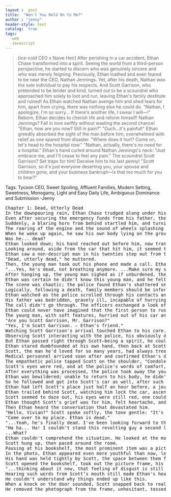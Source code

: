 ```yaml
---
layout :  post
title:  "Won't You Hold On to Me?"
author : "jenny"
header-style: text
catalog:  true
tags:
  -web
  -Javascript
---
```

>[Ice-cold CEO x Naive Heir]
After perishing in a car accident, Ethan Chase transformed into a spirit. Seeing the world from a third-person perspective, he started to discern who was genuinely sincere and who was merely feigning.
Previously, Ethan loathed and even feared to be near the CEO, Nathan Jennings. Yet, after his death, Nathan was the sole individual to pay his respects.
And Scott Garrison, who pretended to be tender and kind, turned out to be a scoundrel who approached him solely to loot and run, leaving Ethan's family destitute and ruined!
As Ethan watched Nathan avenge him and shed tears for him, apart from crying, there was nothing else he could do.
"Nathan, I apologize, I'm so sorry... If there's another life, I swear I will—!"
Reborn, Ethan decides to cherish life and reform himself!
Nathan Jennings? Fall in love swiftly without wasting the second chance!
"Ethan, how are you now? Still in pain?"
"Ouch...it's painful!" Ethan greedily absorbed the sight of the man before him, overwhelmed with relief as one spared from disaster.
"Where does it hurt? Come on, let's head to the hospital now."
"Nathan, actually, there's no need for a hospital." Ethan's hand curled around Nathan Jennings's neck: "Just embrace me, and I'll cease to feel any pain."
The scoundrel Scott Garrison? Set traps for him! Deceive him to his last penny!
"Scott Garrison, so it's just everyone deserting you, your spouse and children gone, and your business bankrupt—is that too much for you to bear?"

Tags: Tycoon CEO, Sweet Spoiling, Affluent Families, Modern Setting, Sweetness, Monogamy, Light and Easy Daily Life, Ambiguous Dominance and Submission  -Jenny

<pre>
Chapter 1: Dead, Utterly Dead
In the downpouring rain, Ethan Chase trudged along under his umbrella, with each step sinking slightly into the saturated road.
Even after securing the emergency funds from his father, there was still a sense of disorientation and loss haunting him.
Suddenly, a blaring horn from behind startled him, and turning instinctively, he was met with the blinding glare of headlights, and a vehicle charging straight toward him.
The roaring of the engine and the sound of wheels splashing through puddles on the ground became strikingly clear. Ethan's pupils constricted; he had no time to even utter a sound before consciousness slipped away.
When he woke up again, he saw his own body lying on the ground.
Was he... dead?
Ethan looked down; his hand reached out before him, now transparent and faintly glowing in the darkness. His body felt ethereal, almost weightless, and cold.
Looking around, aside from the car that hit him, it seemed that a black Maybach was also involved in the accident.
Ethan saw a non-descript man in his twenties step out from the car that hit him. The man looked haggard and, obviously unable to see Ethan standing there, walked over to his body, bent down for a closer look, and then nodded to himself.
"Dead, utterly dead," he muttered.
Then, the young man took out his phone and made a call. Ethan neared the young man, overhearing him clearly.
"...Yes, he's dead, not breathing anymore. ...Make sure my sister gets the money you promised her. ...Don't worry; I'll admit it was my doing."
After hanging up, the young man sighed as if unburdened, then dialed another number: "Hello, 110? I've hit someone on XX Street. Yes, it was me who hit him."
Ethan was certain he didn't know this young man, and he felt an inexplicable confusion. Soon after, the police arrived at the scene, cordoning off the area, and questioning followed.
The scene was chaotic; the police found Ethan's shattered smartphone on his person: "The deceased is Ethan Chase, male, twenty-three years old..."
Logically, following a death, family members should be informed, right?
Ethan watched as the police scrolled through his contacts and found his father’s number. He sighed in resignation.
His father was bedridden, gravely ill, incapable of hurrying over, or even managing a phone call.
The call didn't go through. The officers exchanged a look of helplessness, then dialed another number: "Hello, is this Mr. Garrison? Do you know Ethan Chase? He’s been in an accident on XX Street, and we were wondering if you could come..."
Ethan could never have imagined that the first person to rush to his side after his death would be the man he loved the most—Scott Garrison.
The young man, with soft features, hurried out of his car and upon acknowledging the body on the ground, closed his eyes briefly, an expression of sorrow crossing his face.
"Are you Scott Garrison, Mr. Garrison?"
"Yes, I'm Scott Garrison. — Ethan's friend."
Watching Scott Garrison's arrival touched Ethan to his core. At a time when his own household was collapsing, the only person who remembered and cared for him was Scott.
Observing Scott interacting with the police, his obviously distraught and distracted appearance, Ethan instinctively lunged toward him, yearning for an embrace.
But Ethan passed right through Scott—being a spirit, he couldn't touch anything, and his attempt was in vain.
Ethan stared dumbfounded at his own hand, then back at Scott, unsure whether he felt more grief or a bittersweet sense of affection.
Scott, the man he'd loved for so many years, had always treated him with unchanging tenderness.
Medical personnel arrived soon after and confirmed Ethan's death, issuing a death certificate. Since no family appeared, his body was temporarily placed in a nearby hospital.
The empathetic police tapped Scott on the shoulder, "Condolences."
Scott's eyes were red, and at the police's words of comfort, he managed a weak semblance of a smile: "Thank you."
After everything was processed, the police took away the young man and his car, and Scott also got into his own vehicle to leave.
Ethan was bewildered; unable to return to his body, he didn't know where to go next.
So he followed and got into Scott's car as well, after such a traumatic experience, wanting nothing more than to be by Scott's side.
Ethan had left Scott's place just half an hour before, a journey of only a few minutes by car, and quickly, Scott was back home.
Ethan trailed behind Scott, watching him lock the car, ascend the stairs, unlock the front door, and return to his bedroom, taking no heed of his drenched clothes as he sat down on the bed.
Scott seemed to daze out, his eyes were still red, one could barely make out the sorrow that had etched itself on his features moments earlier.
Ethan thought Scott's grief was for him, felt heartache, and stretched out a hand to try and touch Scott’s fingers. But Scott moved his hand away the next second, pulled out his phone, and dialed a number.
Then Ethan heard the conversation that devastated him.
"Hello, Vivian?" Scott spoke softly, the tone gentle: "It's me, Scott."
"Come over to my place. Ethan is dead."
"...Yeah, he's finally dead. I've been looking forward to this day for so long, finally rid of this nuisance!"
"Ha ha... Ha! I couldn't stand this revolting guy a second longer, and he even declared his love for me? Utterly disgusting. Thankfully, we've already taken everything we could from Ethan's estate; he truly had no further use."
...What?
Ethan couldn't comprehend the situation. He looked at the man who had just wept over his body, now smiling wickedly, his mouth twisted into a sinister curve.
Scott hung up, then paced around the room.
Pausing at his bookshelf, the most prominent item was a picture frame with a photo of the two of them together.
In the photo, Ethan appeared even more youthful than now, lean and pale, with delicate features, a radiant smile for the camera.
His hand was held tightly by Scott, the space between them filled with modest warmth and intimacy. Scott's demeanor hadn't changed much from then; always the same gentle expression that seemed inviting.
Scott opened the bookshelf, took out the picture frame, his fingers caressed the photo, brushed over Ethan's smiling face, then nonchalantly crooked into a smirk.
"...thinking about it now, that feeling of disgust is still so vivid, heh."
Hearing such words from Scott’s mouth still made Ethan's heart ache uncontrollably, making him want to cry.
He couldn't understand why things ended up like this.
When a knock on the door sounded, Scott snapped back to reality: "Coming."
He removed the photograph from the frame, unhesitant, tossed it into the trash can, and then went to answer the door.
</pre>
